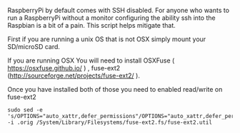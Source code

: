 RaspberryPi by default comes with SSH disabled.  For anyone who wants to run a RaspberryPi without a monitor configuring the ability ssh into the Raspbian is a bit of a pain.  This script helps mitigate that.

First if you are running a unix OS that is not OSX simply mount your SD/microSD card. 

If you are running OSX  You will need to install OSXFuse ( https://osxfuse.github.io/ ) , fuse-ext2 (http://sourceforge.net/projects/fuse-ext2/ ).

Once you have installed both of those you need to enabled read/write on fuse-ext2 

```
sudo sed -e 's/OPTIONS="auto_xattr,defer_permissions"/OPTIONS="auto_xattr,defer_permissions,rw+"/' -i .orig /System/Library/Filesystems/fuse-ext2.fs/fuse-ext2.util
```
